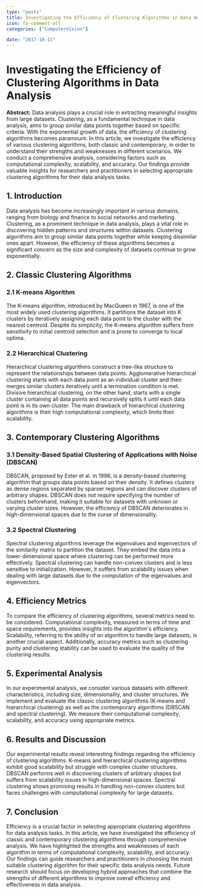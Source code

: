 ```yaml
---
type: "posts"
title: Investigating the Efficiency of Clustering Algorithms in Data Analysis
icon: fa-comment-alt
categories: ["ComputerVision"]

date: "2017-10-11"
---
```




# Investigating the Efficiency of Clustering Algorithms in Data Analysis

**Abstract:**
Data analysis plays a crucial role in extracting meaningful insights from large datasets. Clustering, as a fundamental technique in data analysis, aims to group similar data points together based on specific criteria. With the exponential growth of data, the efficiency of clustering algorithms becomes paramount. In this article, we investigate the efficiency of various clustering algorithms, both classic and contemporary, in order to understand their strengths and weaknesses in different scenarios. We conduct a comprehensive analysis, considering factors such as computational complexity, scalability, and accuracy. Our findings provide valuable insights for researchers and practitioners in selecting appropriate clustering algorithms for their data analysis tasks.

## 1. Introduction
Data analysis has become increasingly important in various domains, ranging from biology and finance to social networks and marketing. Clustering, as a prominent technique in data analysis, plays a vital role in discovering hidden patterns and structures within datasets. Clustering algorithms aim to group similar data points together while keeping dissimilar ones apart. However, the efficiency of these algorithms becomes a significant concern as the size and complexity of datasets continue to grow exponentially.

## 2. Classic Clustering Algorithms
### 2.1 K-means Algorithm
The K-means algorithm, introduced by MacQueen in 1967, is one of the most widely used clustering algorithms. It partitions the dataset into K clusters by iteratively assigning each data point to the cluster with the nearest centroid. Despite its simplicity, the K-means algorithm suffers from sensitivity to initial centroid selection and is prone to converge to local optima.

### 2.2 Hierarchical Clustering
Hierarchical clustering algorithms construct a tree-like structure to represent the relationships between data points. Agglomerative hierarchical clustering starts with each data point as an individual cluster and then merges similar clusters iteratively until a termination condition is met. Divisive hierarchical clustering, on the other hand, starts with a single cluster containing all data points and recursively splits it until each data point is in its own cluster. The main drawback of hierarchical clustering algorithms is their high computational complexity, which limits their scalability.

## 3. Contemporary Clustering Algorithms
### 3.1 Density-Based Spatial Clustering of Applications with Noise (DBSCAN)
DBSCAN, proposed by Ester et al. in 1996, is a density-based clustering algorithm that groups data points based on their density. It defines clusters as dense regions separated by sparser regions and can discover clusters of arbitrary shapes. DBSCAN does not require specifying the number of clusters beforehand, making it suitable for datasets with unknown or varying cluster sizes. However, the efficiency of DBSCAN deteriorates in high-dimensional spaces due to the curse of dimensionality.

### 3.2 Spectral Clustering
Spectral clustering algorithms leverage the eigenvalues and eigenvectors of the similarity matrix to partition the dataset. They embed the data into a lower-dimensional space where clustering can be performed more effectively. Spectral clustering can handle non-convex clusters and is less sensitive to initialization. However, it suffers from scalability issues when dealing with large datasets due to the computation of the eigenvalues and eigenvectors.

## 4. Efficiency Metrics
To compare the efficiency of clustering algorithms, several metrics need to be considered. Computational complexity, measured in terms of time and space requirements, provides insights into the algorithm's efficiency. Scalability, referring to the ability of an algorithm to handle large datasets, is another crucial aspect. Additionally, accuracy metrics such as clustering purity and clustering stability can be used to evaluate the quality of the clustering results.

## 5. Experimental Analysis
In our experimental analysis, we consider various datasets with different characteristics, including size, dimensionality, and cluster structures. We implement and evaluate the classic clustering algorithms (K-means and hierarchical clustering) as well as the contemporary algorithms (DBSCAN and spectral clustering). We measure their computational complexity, scalability, and accuracy using appropriate metrics.

## 6. Results and Discussion
Our experimental results reveal interesting findings regarding the efficiency of clustering algorithms. K-means and hierarchical clustering algorithms exhibit good scalability but struggle with complex cluster structures. DBSCAN performs well in discovering clusters of arbitrary shapes but suffers from scalability issues in high-dimensional spaces. Spectral clustering shows promising results in handling non-convex clusters but faces challenges with computational complexity for large datasets.

## 7. Conclusion
Efficiency is a crucial factor in selecting appropriate clustering algorithms for data analysis tasks. In this article, we have investigated the efficiency of classic and contemporary clustering algorithms through comprehensive analysis. We have highlighted the strengths and weaknesses of each algorithm in terms of computational complexity, scalability, and accuracy. Our findings can guide researchers and practitioners in choosing the most suitable clustering algorithm for their specific data analysis needs. Future research should focus on developing hybrid approaches that combine the strengths of different algorithms to improve overall efficiency and effectiveness in data analysis.
